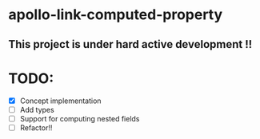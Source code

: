 # apollo-link-computed-property

## This project is under hard active development !!

# TODO:

* [x] Concept implementation
* [ ] Add types
* [ ] Support for computing nested fields
* [ ] Refactor!!
